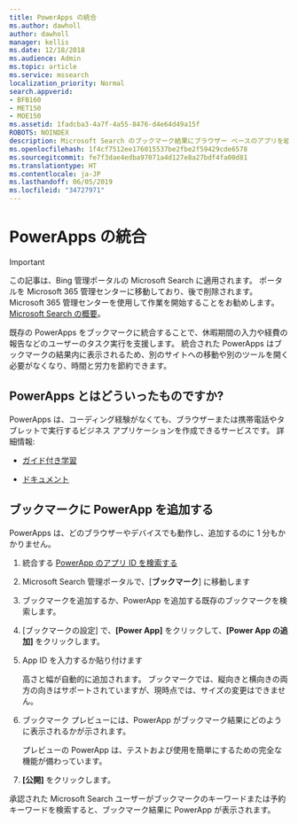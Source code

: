 ```yaml
---
title: PowerApps の統合
ms.author: dawholl
author: dawholl
manager: kellis
ms.date: 12/18/2018
ms.audience: Admin
ms.topic: article
ms.service: mssearch
localization_priority: Normal
search.appverid:
- BFB160
- MET150
- MOE150
ms.assetid: 1fadcba3-4a7f-4a55-8476-d4e64d49a15f
ROBOTS: NOINDEX
description: Microsoft Search のブックマーク結果にブラウザー ベースのアプリを組み込みます
ms.openlocfilehash: 1f4cf7512ee176015537be2fbe2f59429cde6578
ms.sourcegitcommit: fe7f3dae4edba97071a4d127e8a27bdf4fa00d81
ms.translationtype: HT
ms.contentlocale: ja-JP
ms.lasthandoff: 06/05/2019
ms.locfileid: "34727971"
---
```

# <a name="integrate-powerapps"></a>PowerApps の統合

> [!IMPORTANT]
> この記事は、Bing 管理ポータルの Microsoft Search に適用されます。 ポータルを Microsoft 365 管理センターに移動しており、後で削除されます。 Microsoft 365 管理センターを使用して作業を開始することをお勧めします。 [Microsoft Search の概要](overview-microsoft-search.md)。
    
既存の PowerApps をブックマークに統合することで、休暇期間の入力や経費の報告などのユーザーのタスク実行を支援します。 統合された PowerApps はブックマークの結果内に表示されるため、別のサイトへの移動や別のツールを開く必要がなくなり、時間と労力を節約できます。
  
## <a name="what-are-powerapps"></a>PowerApps とはどういったものですか? 

PowerApps は、コーディング経験がなくても、ブラウザーまたは携帯電話やタブレットで実行するビジネス アプリケーションを作成できるサービスです。 詳細情報:
  
- 
  [ガイド付き学習](https://docs.microsoft.com/ja-JP/learn/browse/?products=powerapps)
    
- 
  [ドキュメント](https://docs.microsoft.com/ja-JP/powerapps/)
    
## <a name="add-a-powerapp-to-a-bookmark"></a>ブックマークに PowerApp を追加する

PowerApps は、どのブラウザーやデバイスでも動作し、追加するのに 1 分もかかりません。
  
1. 統合する [PowerApp のアプリ ID を検索する](https://docs.microsoft.com/ja-JP/powerapps/maker/canvas-apps/get-sessionid#get-an-app-id) 
    
2. Microsoft Search 管理ポータルで、[**ブックマーク**] に移動します
    
3. ブックマークを追加するか、PowerApp を追加する既存のブックマークを検索します。
    
4. [ブックマークの設定] で、**[Power App]** をクリックして、**[Power App の追加]** をクリックします。
    
5. App ID を入力するか貼り付けます
    
    高さと幅が自動的に追加されます。 ブックマークでは、縦向きと横向きの両方の向きはサポートされていますが、現時点では、サイズの変更はできません。
    
6. ブックマーク プレビューには、PowerApp がブックマーク結果にどのように表示されるかが示されます。
    
    プレビューの PowerApp は、テストおよび使用を簡単にするための完全な機能が備わっています。
    
7. **[公開]** をクリックします。
    
承認された Microsoft Search ユーザーがブックマークのキーワードまたは予約キーワードを検索すると、ブックマーク結果に PowerApp が表示されます。

  

